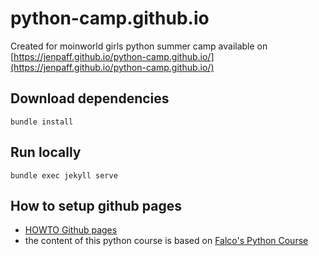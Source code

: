 # python-camp.github.io
Created for moinworld girls python summer camp available on [https://jenpaff.github.io/python-camp.github.io/](https://jenpaff.github.io/python-camp.github.io/)

## Download dependencies
```
bundle install
```

## Run locally

```shell
bundle exec jekyll serve
```

## How to setup github pages
- [HOWTO Github pages](https://docs.github.com/en/pages/getting-started-with-github-pages/about-github-pages)
- the content of this python course is based on [Falco's Python Course](https://github.com/falcowinkler/falcowinkler.github.io/tree/master/python-course)
